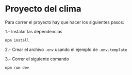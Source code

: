 # Proyecto del clima

Para correr el proyecto hay que hacer los siguientes pasos:

1.- Instalar las dependencias

```bash
npm install
```

2.- Crear el archivo `.env` usando el ejemplo de `.env.template`

3.- Correr el siguiente comando

```bash
npm run dev
```
